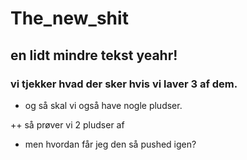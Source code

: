 # The_new_shit

## en lidt mindre tekst yeahr!

### vi tjekker hvad der sker hvis vi laver 3 af dem.

+ og så skal vi også have nogle pludser.

++ så prøver vi 2 pludser af

+ men hvordan får jeg den så pushed igen?
